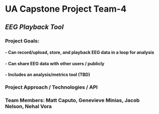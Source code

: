 # UA Capstone Project Team-4

## *EEG Playback Tool*
### Project Goals:
#### - Can record/upload, store, and playback EEG data in a loop for analysis
#### - Can share EEG data with other users / publicly
#### - Includes an analysis/metrics tool (TBD)
### Project Approach / Technologies / API
### Team Members: Matt Caputo, Genevieve Minias, Jacob Nelson, Nehal Vora 
